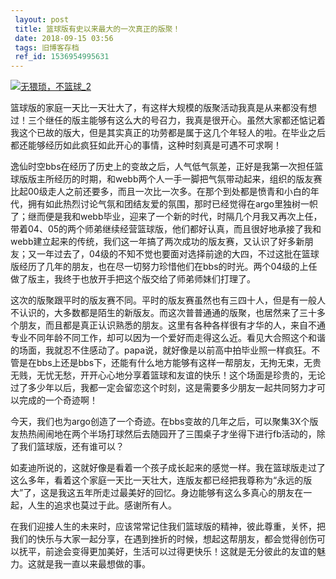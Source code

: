 ```yaml
---
 layout: post
 title: 篮球版有史以来最大的一次真正的版聚！
 date: 2018-09-15 03:56
 tags: 旧博客存档
 ref_id: 1536954995631
---
```

[![无猥琐，不篮球_2](http://imglf3.nosdn0.126.net/img/d3RhVFdGTXZTU3FWYjUvU0NEZTFhalROSlNDcXhDNk1hZGwvblFxQnZYTlpCUVlDUld3MlBnPT0.jpg)](http://imglf3.nosdn0.126.net/img/d3RhVFdGTXZTU3FWYjUvU0NEZTFhalROSlNDcXhDNk1hZGwvblFxQnZYTlpCUVlDUld3MlBnPT0.jpg)

篮球版的家庭一天比一天壮大了，有这样大规模的版聚活动我真是从来都没有想过！三个继任的版主能够有这么大的号召力，我真是很开心。虽然大家都还惦记着我这个已故的版大，但是其实真正的功劳都是属于这几个年轻人的啦。在毕业之后都还能够经历如此疯狂如此开心的事情，这种时刻真是可遇不可求啊！

逸仙时空bbs在经历了历史上的变故之后，人气低气氛差，正好是我第一次担任篮球版版主所经历的时期，和webb两个人一手一脚把气氛带动起来，组织的版友赛比起00级走人之前还要多，而且一次比一次多。在那个到处都是愤青和小白的年代，拥有如此热烈讨论气氛和团结友爱的氛围，那时已经觉得在argo里独树一帜了；继而便是我和webb毕业，迎来了一个新的时代，时隔几个月我又再次上任，带着04、05的两个师弟继续经营篮球版，他们都好认真，而且很好地承接了我和webb建立起来的传统，我们这一年搞了两次成功的版友赛，又认识了好多新朋友；又一年过去了，04级的不知不觉也要面对选择前途的大四，不过这批在篮球版经历了几年的朋友，也在尽一切努力珍惜他们在bbs的时光。两个04级的上任做了版主，我终于也放开手把这个版交给了师弟师妹们打理了。

这次的版聚跟平时的版友赛不同。平时的版友赛虽然也有三四十人，但是有一般人不认识的，大多数都是陌生的新版友。而这次普普通通的版聚，也居然来了三十多个朋友，而且都是真正认识熟悉的朋友。这里有各种各样很有才华的人，来自不通专业不同年龄不同工作，却可以因为一个爱好而走得这么近。看见大合照这个和谐的场面，我就忍不住感动了。papa说，就好像是以前高中拍毕业照一样疯狂。不管是在bbs上还是bbs下，还能有什么地方能够有这样一帮朋友，无拘无束，无贵无贱，无忧无愁，开开心心地分享着篮球和友谊的快乐！这个场面是珍贵的，无论过了多少年以后，我都一定会留恋这个时刻，这是需要多少朋友一起共同努力才可以完成的一个奇迹啊！

今天，我们也为argo创造了一个奇迹。在bbs变故的几年之后，可以聚集3X个版友热热闹闹地在两个半场打球然后去随园开了三围桌子才坐得下进行fb活动的，除了我们篮球版，还有谁可以？

如麦迪所说的，这就好像是看着一个孩子成长起来的感觉一样。我在篮球版走过了这么多年，看着这个家庭一天比一天壮大，连版友都已经把我尊称为“永远的版大”了，这是我这五年所走过最美好的回忆。身边能够有这么多真心的朋友在一起，人生的追求也莫过于此。感谢所有人。

在我们迎接人生的未来时，应该常常记住我们篮球版的精神，彼此尊重，关怀，把我们的快乐与大家一起分享，在遇到挫折的时候，想起这帮朋友，都会觉得创伤可以抚平，前途会变得更加美好，生活可以过得更快乐！这就是无分彼此的友谊的魅力。这就是我一直以来最想做的事。

